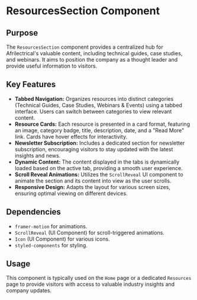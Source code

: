 # ResourcesSection Component

## Purpose
The `ResourcesSection` component provides a centralized hub for Afrilectrical's valuable content, including technical guides, case studies, and webinars. It aims to position the company as a thought leader and provide useful information to visitors.

## Key Features
- **Tabbed Navigation:** Organizes resources into distinct categories (Technical Guides, Case Studies, Webinars & Events) using a tabbed interface. Users can switch between categories to view relevant content.
- **Resource Cards:** Each resource is presented in a card format, featuring an image, category badge, title, description, date, and a "Read More" link. Cards have hover effects for interactivity.
- **Newsletter Subscription:** Includes a dedicated section for newsletter subscription, encouraging visitors to stay updated with the latest insights and news.
- **Dynamic Content:** The content displayed in the tabs is dynamically loaded based on the active tab, providing a smooth user experience.
- **Scroll Reveal Animations:** Utilizes the `ScrollReveal` UI component to animate the section and its content into view as the user scrolls.
- **Responsive Design:** Adapts the layout for various screen sizes, ensuring optimal viewing on different devices.

## Dependencies
- `framer-motion` for animations.
- `ScrollReveal` (UI Component) for scroll-triggered animations.
- `Icon` (UI Component) for various icons.
- `styled-components` for styling.

## Usage
This component is typically used on the `Home` page or a dedicated `Resources` page to provide visitors with access to valuable industry insights and company updates.